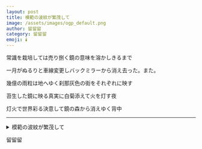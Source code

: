 ```yaml
---
layout: post
title: 模範の波紋が繁茂して
image: /assets/images/ogp_default.png
author: 留留留
category: 留留留
emoji: 🕯️
---
```


<div class="tanka-area"><div class="tanka">
<p>常識を栽培しては売り捌く鏡の意味を溶かしきるまで</p>

<p>一月がぬるりと車線変更しバックミラーから消え去った。また。</p>

<p>幾億の雨粒は地へゆく刹那灰色の街をそれぞれに映す</p>

<p>苔生した鏡に映る真実に白菊添えて火を灯す夜</p>

<p>灯火で世界彩る決意して鏡の森から消えゆく背中</p>

</div></div>

---

<details><summary>模範の波紋が繁茂して</summary>
常識を栽培しては売り捌く鏡の意味を溶かしきるまで<br />
一月がぬるりと車線変更しバックミラーから消え去った。また。<br />
幾億の雨粒は地へゆく刹那灰色の街をそれぞれに映す<br />
苔生した鏡に映る真実に白菊添えて火を灯す夜<br />
灯火で世界彩る決意して鏡の森から消えゆく背中<br />
<br />

</details>

留留留
